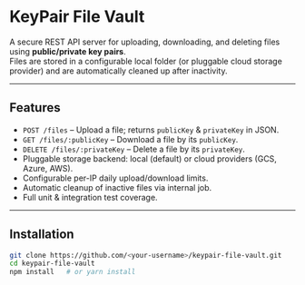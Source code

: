 # KeyPair File Vault

A secure REST API server for uploading, downloading, and deleting files using **public/private key pairs**.  
Files are stored in a configurable local folder (or pluggable cloud storage provider) and are automatically cleaned up after inactivity.

---

## Features

- `POST /files` – Upload a file; returns `publicKey` & `privateKey` in JSON.
- `GET /files/:publicKey` – Download a file by its `publicKey`.
- `DELETE /files/:privateKey` – Delete a file by its `privateKey`.
- Pluggable storage backend: local (default) or cloud providers (GCS, Azure, AWS).
- Configurable per-IP daily upload/download limits.
- Automatic cleanup of inactive files via internal job.
- Full unit & integration test coverage.

---

## Installation

```bash
git clone https://github.com/<your-username>/keypair-file-vault.git
cd keypair-file-vault
npm install   # or yarn install
